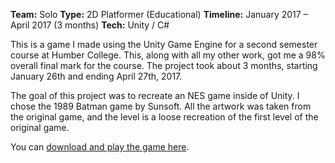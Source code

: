 **Team:** Solo
**Type:** 2D Platformer (Educational)
**Timeline:** January 2017 – April 2017 (3 months)
**Tech:** Unity / C#

This is a game I made using the Unity Game Engine for a second semester course at Humber College. This, along with all my other work, got me a 98% overall final mark for the course. The project took about 3 months, starting January 26th and ending April 27th, 2017.

The goal of this project was to recreate an NES game inside of Unity. I chose the 1989 Batman game by Sunsoft. All the artwork was taken from the original game, and the level is a loose recreation of the first level of the original game.

You can [download and play the game here](https://drive.google.com/open?id=0B30GLRJb0Ng2VjhwMzB6TEdDRFU).
